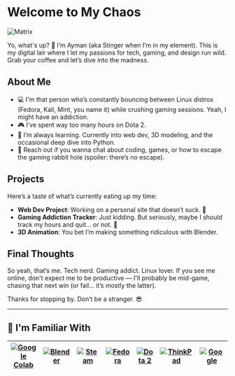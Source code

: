 # Welcome to My Chaos

![Matrix](https://i.imgur.com/xTlE8UM.gif)

Yo, what's up? 👾 I’m Ayman (aka Stinger when I’m in my element). This is my digital lair where I let my passions for tech, gaming, and design run wild. Grab your coffee and let’s dive into the madness.

## About Me

- 💻 I'm that person who’s constantly bouncing between Linux distros (Fedora, Kali, Mint, you name it) while crushing gaming sessions. Yeah, I might have an addiction.
- 🎮 I’ve spent way too many hours on Dota 2.
- 🌱 I’m always learning. Currently into web dev, 3D modeling, and the occasional deep dive into Python.
- 📧 Reach out if you wanna chat about coding, games, or how to escape the gaming rabbit hole (spoiler: there’s no escape).

## Projects

Here’s a taste of what’s currently eating up my time:

- **Web Dev Project**: Working on a personal site that doesn’t suck. 🚀
- **Gaming Addiction Tracker**: Just kidding. But seriously, maybe I should track my hours and quit... or not. 🤔
- **3D Animation**: You bet I’m making something ridiculous with Blender.

## Final Thoughts

So yeah, that’s me. Tech nerd. Gaming addict. Linux lover. If you see me online, don't expect me to be productive — I'll probably be mid-game, chasing that next win (or fail... it’s mostly the latter).

Thanks for stopping by. Don’t be a stranger. 😎

---

## 🧰 I'm Familiar With

| [![Google Colab](https://img.shields.io/badge/Colab-F9AB00?style=for-the-badge&logo=google-colab&logoColor=white)](https://colab.research.google.com/) | [![Blender](https://img.shields.io/badge/Blender-%23F5792A.svg?style=for-the-badge&logo=blender&logoColor=white)](https://www.blender.org/) | [![Steam](https://img.shields.io/badge/Steam-000000?style=for-the-badge&logo=steam&logoColor=white)](https://store.steampowered.com/) | [![Fedora](https://img.shields.io/badge/Fedora-294172?style=for-the-badge&logo=fedora&logoColor=white)](https://getfedora.org/) | [![Dota 2](https://img.shields.io/badge/Dota_2-%23F79A1F.svg?style=for-the-badge&logo=dota2&logoColor=white)](https://www.dota2.com/) | [![ThinkPad](https://img.shields.io/badge/ThinkPad-FF0000?style=for-the-badge&logo=lenovo&logoColor=white)](https://www.lenovo.com/) | [![Google](https://img.shields.io/badge/Google-4285F4?style=for-the-badge&logo=google&logoColor=white)](https://www.google.com/) |
|-------------------------------------------------------------------------------------------------------------------------------------------------------|----------------------------------------------------------------------------------------------------------------------------------------------|----------------------------------------------------------------------------------------------------------------------------------------|--------------------------------------------------------------------------------------------------------------------------------|------------------------------------------------------------------------------------------------------------------------------------------|-------------------------------------------------------------------------------------------------------------------------------------|-------------------------------------------------------------------------------------------------------------------------------|
